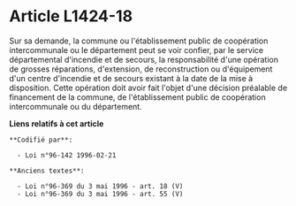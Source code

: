 # Article L1424-18

Sur sa demande, la commune ou l'établissement public de coopération intercommunale ou le département peut se voir confier,
par le service départemental d'incendie et de secours, la responsabilité d'une opération de grosses réparations, d'extension,
de reconstruction ou d'équipement d'un centre d'incendie et de secours existant à la date de la mise à disposition. Cette
opération doit avoir fait l'objet d'une décision préalable de financement de la commune, de l'établissement public de
coopération intercommunale ou du département.

**Liens relatifs à cet article**

	**Codifié par**:

	  - Loi n°96-142 1996-02-21

	**Anciens textes**:

	  - Loi n°96-369 du 3 mai 1996 - art. 18 (V)
	  - Loi n°96-369 du 3 mai 1996 - art. 55 (V)
